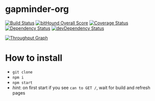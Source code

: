 # gapminder-org

[![Build Status](https://travis-ci.org/valorkin/gapminder-org.svg?branch=master)](https://travis-ci.org/valorkin/gapminder-org)
[![bitHound Overall Score](https://www.bithound.io/github/valorkin/gapminder-org/badges/score.svg)](https://www.bithound.io/github/valorkin/gapminder-org)
[![Coverage Status](https://coveralls.io/repos/github/valorkin/gapminder-org/badge.svg?branch=master)](https://coveralls.io/github/valorkin/gapminder-org?branch=master)
[![Dependency Status](https://david-dm.org/valorkin/gapminder-org.svg)](https://david-dm.org/valorkin/gapminder-org)
[![devDependency Status](https://david-dm.org/valorkin/gapminder-org/dev-status.svg)](https://david-dm.org/valorkin/gapminder-org#info=devDependencies)

[![Throughput Graph](https://graphs.waffle.io/valorkin/gapminder-org/throughput.svg)](https://waffle.io/valorkin/gapminder-org/metrics)

# How to install
- `git clone`
- `npm i`
- `npm start`
- *hint*: on first start if you see `can to GET /`, wait for build and refresh pages

